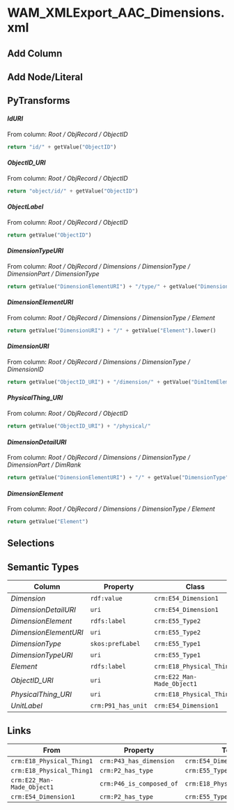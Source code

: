 # WAM_XMLExport_AAC_Dimensions.xml

## Add Column

## Add Node/Literal

## PyTransforms
#### _IdURI_
From column: _Root / ObjRecord / ObjectID_
``` python
return "id/" + getValue("ObjectID")
```

#### _ObjectID_URI_
From column: _Root / ObjRecord / ObjectID_
``` python
return "object/id/" + getValue("ObjectID")
```

#### _ObjectLabel_
From column: _Root / ObjRecord / ObjectID_
``` python
return getValue("ObjectID")
```

#### _DimensionTypeURI_
From column: _Root / ObjRecord / Dimensions / DimensionType / DimensionPart / DimensionType_
``` python
return getValue("DimensionElementURI") + "/type/" + getValue("DimensionType").lower()
```

#### _DimensionElementURI_
From column: _Root / ObjRecord / Dimensions / DimensionType / Element_
``` python
return getValue("DimensionURI") + "/" + getValue("Element").lower()
```

#### _DimensionURI_
From column: _Root / ObjRecord / Dimensions / DimensionType / DimensionID_
``` python
return getValue("ObjectID_URI") + "/dimension/" + getValue("DimItemElemXrefID")
```

#### _PhysicalThing_URI_
From column: _Root / ObjRecord / ObjectID_
``` python
return getValue("ObjectID_URI") + "/physical/"
```

#### _DimensionDetailURI_
From column: _Root / ObjRecord / Dimensions / DimensionType / DimensionPart / DimRank_
``` python
return getValue("DimensionElementURI") + "/" + getValue("DimensionType").lower()
```

#### _DimensionElement_
From column: _Root / ObjRecord / Dimensions / DimensionType / Element_
``` python
return getValue("Element")
```


## Selections

## Semantic Types
| Column | Property | Class |
|  ----- | -------- | ----- |
| _Dimension_ | `rdf:value` | `crm:E54_Dimension1`|
| _DimensionDetailURI_ | `uri` | `crm:E54_Dimension1`|
| _DimensionElement_ | `rdfs:label` | `crm:E55_Type2`|
| _DimensionElementURI_ | `uri` | `crm:E55_Type2`|
| _DimensionType_ | `skos:prefLabel` | `crm:E55_Type1`|
| _DimensionTypeURI_ | `uri` | `crm:E55_Type1`|
| _Element_ | `rdfs:label` | `crm:E18_Physical_Thing1`|
| _ObjectID_URI_ | `uri` | `crm:E22_Man-Made_Object1`|
| _PhysicalThing_URI_ | `uri` | `crm:E18_Physical_Thing1`|
| _UnitLabel_ | `crm:P91_has_unit` | `crm:E54_Dimension1`|


## Links
| From | Property | To |
|  --- | -------- | ---|
| `crm:E18_Physical_Thing1` | `crm:P43_has_dimension` | `crm:E54_Dimension1`|
| `crm:E18_Physical_Thing1` | `crm:P2_has_type` | `crm:E55_Type2`|
| `crm:E22_Man-Made_Object1` | `crm:P46_is_composed_of` | `crm:E18_Physical_Thing1`|
| `crm:E54_Dimension1` | `crm:P2_has_type` | `crm:E55_Type1`|
